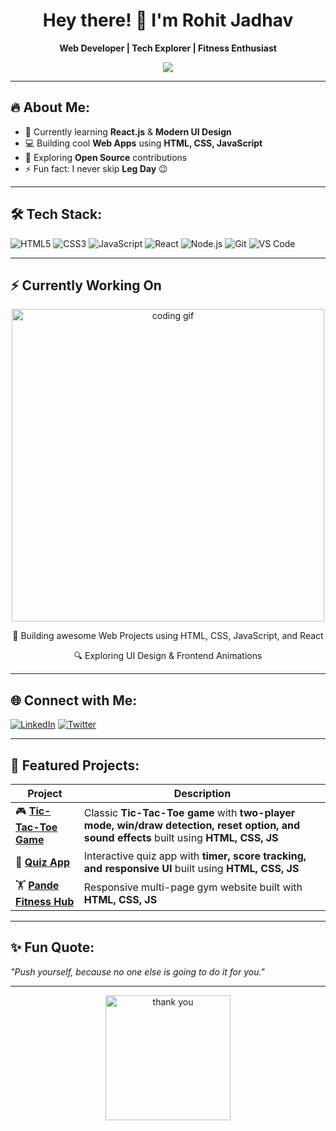 <h1 align="center">
  Hey there! 👋 I'm Rohit Jadhav
</h1>

<p align="center">
  <b>Web Developer | Tech Explorer | Fitness Enthusiast</b>
</p>

<p align="center">
  <img src="https://readme-typing-svg.herokuapp.com?font=Fira+Code&weight=500&size=22&pause=1000&color=F70000&center=true&width=500&lines=Welcome+to+my+GitHub!;I+build+cool+web+projects;I+love+JavaScript+%26+React;Always+learning+new+things!">
</p>

---

## 🔥 About Me:
- 🌱 Currently learning **React.js** & **Modern UI Design**
- 💻 Building cool **Web Apps** using **HTML, CSS, JavaScript**
- 🧠 Exploring **Open Source** contributions 
- ⚡ Fun fact: I never skip **Leg Day** 😉

---

## 🛠 Tech Stack:
![HTML5](https://img.shields.io/badge/HTML5-E34F26?style=for-the-badge&logo=html5&logoColor=white)
![CSS3](https://img.shields.io/badge/CSS3-1572B6?style=for-the-badge&logo=css3&logoColor=white)
![JavaScript](https://img.shields.io/badge/JavaScript-F7DF1E?style=for-the-badge&logo=javascript&logoColor=black)
![React](https://img.shields.io/badge/React-20232A?style=for-the-badge&logo=react&logoColor=61DAFB)
![Node.js](https://img.shields.io/badge/Node.js-43853D?style=for-the-badge&logo=node.js&logoColor=white)
![Git](https://img.shields.io/badge/Git-F05032?style=for-the-badge&logo=git&logoColor=white)
![VS Code](https://img.shields.io/badge/VS_Code-007ACC?style=for-the-badge&logo=visual-studio-code&logoColor=white)

---

## ⚡ Currently Working On
<p align="center">
  <img src="https://media.giphy.com/media/qgQUggAC3Pfv687qPC/giphy.gif" width="500" alt="coding gif">
</p>

<p align="center">
  🚀 Building awesome Web Projects using HTML, CSS, JavaScript, and React  
</p>
<p align="center">
  🔍 Exploring UI Design & Frontend Animations
</p>

---

## 🌐 Connect with Me:
[![LinkedIn](https://img.shields.io/badge/LinkedIn-0A66C2?style=for-the-badge&logo=linkedin&logoColor=white)](https://www.linkedin.com/in/rohitbjadhav03/)
[![Twitter](https://img.shields.io/badge/Twitter-1DA1F2?style=for-the-badge&logo=twitter&logoColor=white)](https://x.com/rohitbjadhav03)

---

## 🚀 Featured Projects:
| Project | Description |
|---------|-------------|
| 🎮 **[Tic-Tac-Toe Game](https://github.com/rohitbjadhav03/Tic-Tac-Toe-Game)** | Classic **Tic-Tac-Toe game** with **two-player mode, win/draw detection, reset option, and sound effects** built using **HTML, CSS, JS** |
| 📝 **[Quiz App](https://github.com/rohitbjadhav03/quiz-app)** | Interactive quiz app with **timer, score tracking, and responsive UI** built using **HTML, CSS, JS** |
| 🏋️ **[Pande Fitness Hub](https://github.com/rohitbjadhav03/Gym-Landing-Page)** | Responsive multi-page gym website built with **HTML, CSS, JS** |





---


## ✨ Fun Quote:
*"Push yourself, because no one else is going to do it for you."*

---

<p align="center">
  <img src="https://media.giphy.com/media/jRf5fsn8G6YaogAWxn/giphy.gif" width="200" alt="thank you">
</p>
